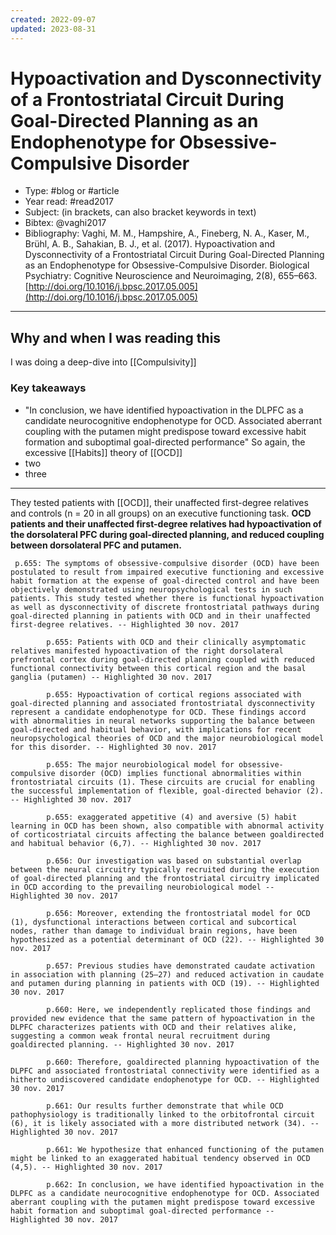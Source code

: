 ```yaml
---
created: 2022-09-07
updated: 2023-08-31
---
```

# Hypoactivation and Dysconnectivity of a Frontostriatal Circuit During Goal-Directed Planning as an Endophenotype for Obsessive-Compulsive Disorder
* Type: #blog or #article
* Year read: #read2017
* Subject: (in brackets, can also bracket keywords in text)
* Bibtex: @vaghi2017
* Bibliography: Vaghi, M. M., Hampshire, A., Fineberg, N. A., Kaser, M., Brühl, A. B., Sahakian, B. J., et al. (2017). Hypoactivation and Dysconnectivity of a Frontostriatal Circuit During Goal-Directed Planning as an Endophenotype for Obsessive-Compulsive Disorder. Biological Psychiatry: Cognitive Neuroscience and Neuroimaging, 2(8), 655–663. [http://doi.org/10.1016/j.bpsc.2017.05.005](http://doi.org/10.1016/j.bpsc.2017.05.005)
---
## Why and when I was reading this
I was doing a deep-dive into [[Compulsivity]]

### Key takeaways
* "In conclusion, we have identified hypoactivation in the DLPFC as a candidate neurocognitive endophenotype for OCD. Associated aberrant coupling with the putamen might predispose toward excessive habit formation and suboptimal goal-directed performance" So again, the excessive [[Habits]] theory of [[OCD]]
* two
* three

---
They tested patients with [[OCD]], their unaffected first-degree relatives and controls (n = 20 in all groups) on an executive functioning task. **OCD patients and their unaffected first-degree relatives had hypoactivation of the dorsolateral PFC during goal-directed planning, and reduced coupling between dorsolateral PFC and putamen.**

```
 p.655: The symptoms of obsessive-compulsive disorder (OCD) have been postulated to result from impaired executive functioning and excessive habit formation at the expense of goal-directed control and have been objectively demonstrated using neuropsychological tests in such patients. This study tested whether there is functional hypoactivation as well as dysconnectivity of discrete frontostriatal pathways during goal-directed planning in patients with OCD and in their unaffected first-degree relatives. -- Highlighted 30 nov. 2017

        p.655: Patients with OCD and their clinically asymptomatic relatives manifested hypoactivation of the right dorsolateral prefrontal cortex during goal-directed planning coupled with reduced functional connectivity between this cortical region and the basal ganglia (putamen) -- Highlighted 30 nov. 2017

        p.655: Hypoactivation of cortical regions associated with goal-directed planning and associated frontostriatal dysconnectivity represent a candidate endophenotype for OCD. These findings accord with abnormalities in neural networks supporting the balance between goal-directed and habitual behavior, with implications for recent neuropsychological theories of OCD and the major neurobiological model for this disorder. -- Highlighted 30 nov. 2017

        p.655: The major neurobiological model for obsessive-compulsive disorder (OCD) implies functional abnormalities within frontostriatal circuits (1). These circuits are crucial for enabling the successful implementation of flexible, goal-directed behavior (2). -- Highlighted 30 nov. 2017

        p.655: exaggerated appetitive (4) and aversive (5) habit learning in OCD has been shown, also compatible with abnormal activity of corticostriatal circuits affecting the balance between goaldirected and habitual behavior (6,7). -- Highlighted 30 nov. 2017

        p.656: Our investigation was based on substantial overlap between the neural circuitry typically recruited during the execution of goal-directed planning and the frontostriatal circuitry implicated in OCD according to the prevailing neurobiological model -- Highlighted 30 nov. 2017

        p.656: Moreover, extending the frontostriatal model for OCD (1), dysfunctional interactions between cortical and subcortical nodes, rather than damage to individual brain regions, have been hypothesized as a potential determinant of OCD (22). -- Highlighted 30 nov. 2017

        p.657: Previous studies have demonstrated caudate activation in association with planning (25–27) and reduced activation in caudate and putamen during planning in patients with OCD (19). -- Highlighted 30 nov. 2017

        p.660: Here, we independently replicated those findings and provided new evidence that the same pattern of hypoactivation in the DLPFC characterizes patients with OCD and their relatives alike, suggesting a common weak frontal neural recruitment during goaldirected planning. -- Highlighted 30 nov. 2017

        p.660: Therefore, goaldirected planning hypoactivation of the DLPFC and associated frontostriatal connectivity were identified as a hitherto undiscovered candidate endophenotype for OCD. -- Highlighted 30 nov. 2017

        p.661: Our results further demonstrate that while OCD pathophysiology is traditionally linked to the orbitofrontal circuit (6), it is likely associated with a more distributed network (34). -- Highlighted 30 nov. 2017

        p.661: We hypothesize that enhanced functioning of the putamen might be linked to an exaggerated habitual tendency observed in OCD (4,5). -- Highlighted 30 nov. 2017

        p.662: In conclusion, we have identified hypoactivation in the DLPFC as a candidate neurocognitive endophenotype for OCD. Associated aberrant coupling with the putamen might predispose toward excessive habit formation and suboptimal goal-directed performance -- Highlighted 30 nov. 2017
```